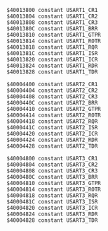     $40013800 constant USART1_CR1
    $40013804 constant USART1_CR2
    $40013808 constant USART1_CR3
    $4001380C constant USART1_BRR
    $40013810 constant USART1_GTPR
    $40013814 constant USART1_ROTR
    $40013818 constant USART1_RQR
    $4001381C constant USART1_ISR
    $40013820 constant USART1_ICR
    $40013824 constant USART1_RDR
    $40013828 constant USART1_TDR

    $40004400 constant USART2_CR1
    $40004404 constant USART2_CR2
    $40004408 constant USART2_CR3
    $4000440C constant USART2_BRR
    $40004410 constant USART2_GTPR
    $40004414 constant USART2_ROTR
    $40004418 constant USART2_RQR
    $4000441C constant USART2_ISR
    $40004420 constant USART2_ICR
    $40004424 constant USART2_RDR
    $40004428 constant USART2_TDR

    $40004800 constant USART3_CR1
    $40004804 constant USART3_CR2
    $40004808 constant USART3_CR3
    $4000480C constant USART3_BRR
    $40004810 constant USART3_GTPR
    $40004814 constant USART3_ROTR
    $40004818 constant USART3_RQR
    $4000481C constant USART3_ISR
    $40004820 constant USART3_ICR
    $40004824 constant USART3_RDR
    $40004828 constant USART3_TDR
